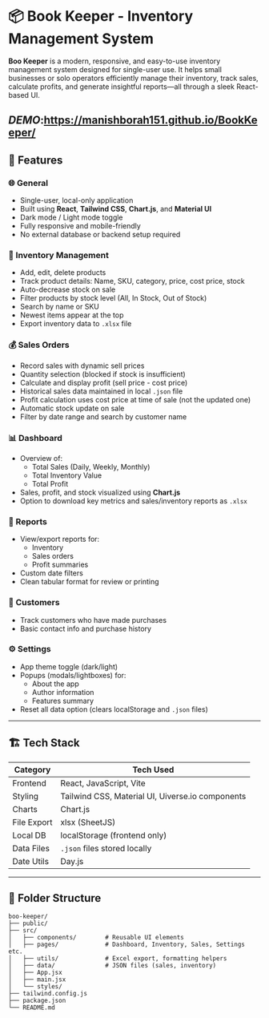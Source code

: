 # 📦 Book Keeper - Inventory Management System

**Boo Keeper** is a modern, responsive, and easy-to-use inventory management system designed for single-user use. It helps small businesses or solo operators efficiently manage their inventory, track sales, calculate profits, and generate insightful reports—all through a sleek React-based UI.

*DEMO*:https://manishborah151.github.io/BookKeeper/
---

## 📌 Features

### 🌐 General
- Single-user, local-only application
- Built using **React**, **Tailwind CSS**, **Chart.js**, and **Material UI**
- Dark mode / Light mode toggle
- Fully responsive and mobile-friendly
- No external database or backend setup required

### 🧮 Inventory Management
- Add, edit, delete products
- Track product details: Name, SKU, category, price, cost price, stock
- Auto-decrease stock on sale
- Filter products by stock level (All, In Stock, Out of Stock)
- Search by name or SKU
- Newest items appear at the top
- Export inventory data to `.xlsx` file

### 💰 Sales Orders
- Record sales with dynamic sell prices
- Quantity selection (blocked if stock is insufficient)
- Calculate and display profit (sell price - cost price)
- Historical sales data maintained in local `.json` file
- Profit calculation uses cost price at time of sale (not the updated one)
- Automatic stock update on sale
- Filter by date range and search by customer name

### 📊 Dashboard
- Overview of:
  - Total Sales (Daily, Weekly, Monthly)
  - Total Inventory Value
  - Total Profit
- Sales, profit, and stock visualized using **Chart.js**
- Option to download key metrics and sales/inventory reports as `.xlsx`

### 📁 Reports
- View/export reports for:
  - Inventory
  - Sales orders
  - Profit summaries
- Custom date filters
- Clean tabular format for review or printing

### 👥 Customers
- Track customers who have made purchases
- Basic contact info and purchase history

### ⚙️ Settings
- App theme toggle (dark/light)
- Popups (modals/lightboxes) for:
  - About the app
  - Author information
  - Features summary
- Reset all data option (clears localStorage and `.json` files)
  
---

## 🏗️ Tech Stack

| Category       | Tech Used                        |
|----------------|----------------------------------|
| Frontend       | React, JavaScript, Vite          |
| Styling        | Tailwind CSS, Material UI, Uiverse.io components |
| Charts         | Chart.js                         |
| File Export    | xlsx (SheetJS)                   |
| Local DB       | localStorage (frontend only)     |
| Data Files     | `.json` files stored locally     |
| Date Utils     | Day.js                           |

---

## 📂 Folder Structure

```plaintext
boo-keeper/
├── public/
├── src/
│   ├── components/        # Reusable UI elements
│   ├── pages/             # Dashboard, Inventory, Sales, Settings etc.
│   ├── utils/             # Excel export, formatting helpers
│   ├── data/              # JSON files (sales, inventory)
│   ├── App.jsx
│   ├── main.jsx
│   └── styles/
├── tailwind.config.js
├── package.json
└── README.md
